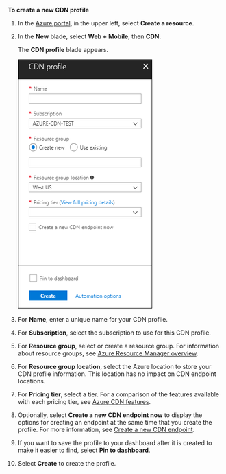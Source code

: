 **To create a new CDN profile**

1. In the [Azure portal](https://portal.azure.com), in the upper left, select **Create a resource**.
    
2. In the **New** blade, select **Web + Mobile**, then **CDN**.
   
    The **CDN profile** blade appears.
   
    ![New CDN Profile](./media/cdn-create-profile/new-cdn-profile-include.png)
3. For **Name**, enter a unique name for your CDN profile.
    
4. For **Subscription**, select the subscription to use for this CDN profile.
   
5. For **Resource group**, select or create a resource group. For information about resource groups, see [Azure Resource Manager overview](../articles/azure-resource-manager/resource-group-overview.md#resource-groups).
    
6. For **Resource group location**, select the Azure location to store your CDN profile information. This location has no impact on CDN endpoint locations.
    
7. For **Pricing tier**, select a tier. For a comparison of the features available with each pricing tier, see [Azure CDN features](../articles/cdn/cdn-overview.md#azure-cdn-features).
   
<!---    ![CDN pricing tier selection](./media/cdn-create-profile/cdn-choose-sku-include.png) --->

8. Optionally, select **Create a new CDN endpoint now** to display the options for creating an endpoint at the same time that you create the profile. For more information, see [Create a new CDN endpoint](../articles/cdn/cdn-create-new-endpoint.md#create-a-new-cdn-endpoint).
   
9. If you want to save the profile to your dashboard after it is created to make it easier to find, select **Pin to dashboard**.
    
10. Select **Create** to create the profile. 

